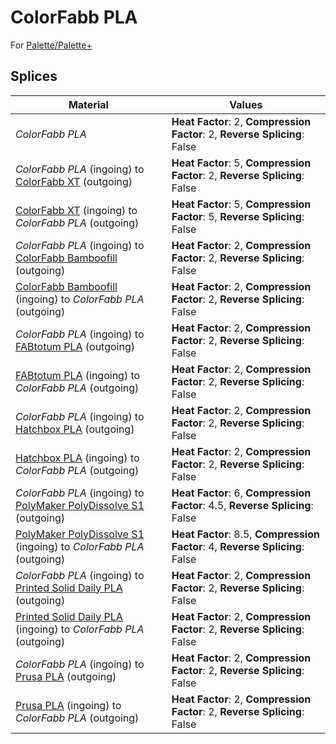 # ColorFabb PLA

For [Palette/Palette+](palette.md)

## Splices

Material | Values
-------- | ------
_ColorFabb PLA_ | **Heat Factor**: 2, **Compression Factor**: 2, **Reverse Splicing**: False
_ColorFabb PLA_ (ingoing) to [ColorFabb XT](colorfabb_xt.md) (outgoing) | **Heat Factor**: 5, **Compression Factor**: 2, **Reverse Splicing**: False
[ColorFabb XT](colorfabb_xt.md) (ingoing) to _ColorFabb PLA_ (outgoing) | **Heat Factor**: 5, **Compression Factor**: 5, **Reverse Splicing**: False
_ColorFabb PLA_ (ingoing) to [ColorFabb Bamboofill](colorfabb_bamboofill.md) (outgoing) | **Heat Factor**: 2, **Compression Factor**: 2, **Reverse Splicing**: False
[ColorFabb Bamboofill](colorfabb_bamboofill.md) (ingoing) to _ColorFabb PLA_ (outgoing) | **Heat Factor**: 2, **Compression Factor**: 2, **Reverse Splicing**: False
_ColorFabb PLA_ (ingoing) to [FABtotum PLA](fabtotum_pla.md) (outgoing) | **Heat Factor**: 2, **Compression Factor**: 2, **Reverse Splicing**: False
[FABtotum PLA](fabtotum_pla.md) (ingoing) to _ColorFabb PLA_ (outgoing) | **Heat Factor**: 2, **Compression Factor**: 2, **Reverse Splicing**: False
_ColorFabb PLA_ (ingoing) to [Hatchbox PLA](hatchbox_pla.md) (outgoing) | **Heat Factor**: 2, **Compression Factor**: 2, **Reverse Splicing**: False
[Hatchbox PLA](hatchbox_pla.md) (ingoing) to _ColorFabb PLA_ (outgoing) | **Heat Factor**: 2, **Compression Factor**: 2, **Reverse Splicing**: False
_ColorFabb PLA_ (ingoing) to [PolyMaker PolyDissolve S1](polymaker_polydissolve_s1.md) (outgoing) | **Heat Factor**: 6, **Compression Factor**: 4.5, **Reverse Splicing**: False
[PolyMaker PolyDissolve S1](polymaker_polydissolve_s1.md) (ingoing) to _ColorFabb PLA_ (outgoing) | **Heat Factor**: 8.5, **Compression Factor**: 4, **Reverse Splicing**: False
_ColorFabb PLA_ (ingoing) to [Printed Solid Daily PLA](printed_solid_daily_pla.md) (outgoing) | **Heat Factor**: 2, **Compression Factor**: 2, **Reverse Splicing**: False
[Printed Solid Daily PLA](printed_solid_daily_pla.md) (ingoing) to _ColorFabb PLA_ (outgoing) | **Heat Factor**: 2, **Compression Factor**: 2, **Reverse Splicing**: False
_ColorFabb PLA_ (ingoing) to [Prusa PLA](prusa_pla.md) (outgoing) | **Heat Factor**: 2, **Compression Factor**: 2, **Reverse Splicing**: False
[Prusa PLA](prusa_pla.md) (ingoing) to _ColorFabb PLA_ (outgoing) | **Heat Factor**: 2, **Compression Factor**: 2, **Reverse Splicing**: False
